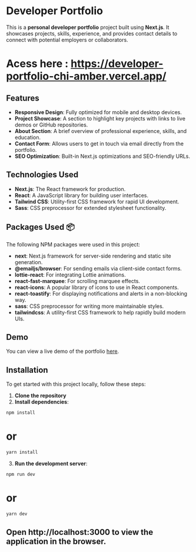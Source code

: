 # Developer Portfolio

This is a **personal developer portfolio** project built using **Next.js**. It showcases projects, skills, experience, and provides contact details to connect with potential employers or collaborators.

# Acess here : https://developer-portfolio-chi-amber.vercel.app/

## Features

- **Responsive Design**: Fully optimized for mobile and desktop devices.
- **Project Showcase**: A section to highlight key projects with links to live demos or GitHub repositories.
- **About Section**: A brief overview of professional experience, skills, and education.
- **Contact Form**: Allows users to get in touch via email directly from the portfolio.
- **SEO Optimization**: Built-in Next.js optimizations and SEO-friendly URLs.

## Technologies Used

- **Next.js**: The React framework for production.
- **React**: A JavaScript library for building user interfaces.
- **Tailwind CSS**: Utility-first CSS framework for rapid UI development.
- **Sass**: CSS preprocessor for extended stylesheet functionality.

## Packages Used 📦

The following NPM packages were used in this project:

- **next**: Next.js framework for server-side rendering and static site generation.
- **@emailjs/browser**: For sending emails via client-side contact forms.
- **lottie-react**: For integrating Lottie animations.
- **react-fast-marquee**: For scrolling marquee effects.
- **react-icons**: A popular library of icons to use in React components.
- **react-toastify**: For displaying notifications and alerts in a non-blocking way.
- **sass**: CSS preprocessor for writing more maintainable styles.
- **tailwindcss**: A utility-first CSS framework to help rapidly build modern UIs.

## Demo

You can view a live demo of the portfolio [here](#).

## Installation

To get started with this project locally, follow these steps:

1. **Clone the repository**
2. **Install dependencies**:

```bash
npm install
```

# or

```bash
yarn install
```

3. **Run the development server**:

```bash
npm run dev
```

# or

```bash
yarn dev
```

## Open http://localhost:3000 to view the application in the browser.
